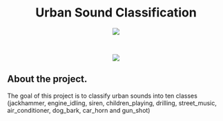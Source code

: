 <h1 align="center" > Urban Sound Classification</h1>

<p align="center">
<img src="https://user-images.githubusercontent.com/39847281/78693980-a05fd600-7919-11ea-96d9-e12e2a12ba3d.JPG"></p>
<br/>
<p align="center">
<img src="https://user-images.githubusercontent.com/39847281/78693594-1879cc00-7919-11ea-81bc-0ce58aae8b19.JPG"></p>

## About the project.
The goal of this project is to classify urban sounds into ten classes (jackhammer, engine_idling, siren, children_playing, drilling, street_music, air_conditioner, dog_bark, car_horn and gun_shot)

